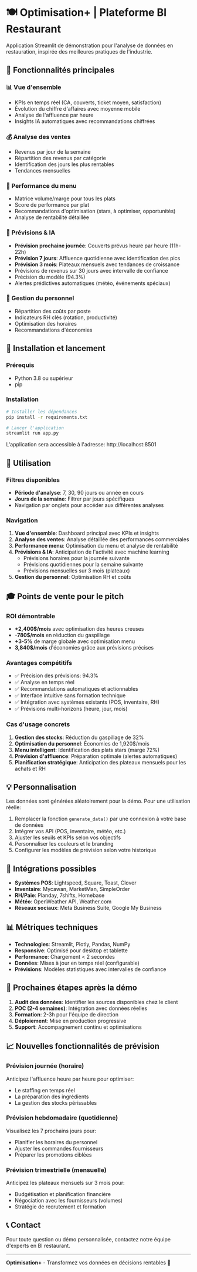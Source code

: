 # 🍽️ Optimisation+ | Plateforme BI Restaurant

Application Streamlit de démonstration pour l'analyse de données en restauration, inspirée des meilleures pratiques de l'industrie.

## 🎯 Fonctionnalités principales

### 📊 Vue d'ensemble
- KPIs en temps réel (CA, couverts, ticket moyen, satisfaction)
- Évolution du chiffre d'affaires avec moyenne mobile
- Analyse de l'affluence par heure
- Insights IA automatiques avec recommandations chiffrées

### 💰 Analyse des ventes
- Revenus par jour de la semaine
- Répartition des revenus par catégorie
- Identification des jours les plus rentables
- Tendances mensuelles

### 🍕 Performance du menu
- Matrice volume/marge pour tous les plats
- Score de performance par plat
- Recommandations d'optimisation (stars, à optimiser, opportunités)
- Analyse de rentabilité détaillée

### 🔮 Prévisions & IA
- **Prévision prochaine journée**: Couverts prévus heure par heure (11h-22h)
- **Prévision 7 jours**: Affluence quotidienne avec identification des pics
- **Prévision 3 mois**: Plateaux mensuels avec tendances de croissance
- Prévisions de revenus sur 30 jours avec intervalle de confiance
- Précision du modèle (94.3%)
- Alertes prédictives automatiques (météo, événements spéciaux)

### 👥 Gestion du personnel
- Répartition des coûts par poste
- Indicateurs RH clés (rotation, productivité)
- Optimisation des horaires
- Recommandations d'économies

## 🚀 Installation et lancement

### Prérequis
- Python 3.8 ou supérieur
- pip

### Installation

```bash
# Installer les dépendances
pip install -r requirements.txt

# Lancer l'application
streamlit run app.py
```

L'application sera accessible à l'adresse: http://localhost:8501

## 📱 Utilisation

### Filtres disponibles
- **Période d'analyse**: 7, 30, 90 jours ou année en cours
- **Jours de la semaine**: Filtrer par jours spécifiques
- Navigation par onglets pour accéder aux différentes analyses

### Navigation
1. **Vue d'ensemble**: Dashboard principal avec KPIs et insights
2. **Analyse des ventes**: Analyse détaillée des performances commerciales
3. **Performance menu**: Optimisation du menu et analyse de rentabilité
4. **Prévisions & IA**: Anticipation de l'activité avec machine learning
   - Prévisions horaires pour la journée suivante
   - Prévisions quotidiennes pour la semaine suivante
   - Prévisions mensuelles sur 3 mois (plateaux)
5. **Gestion du personnel**: Optimisation RH et coûts

## 🎓 Points de vente pour le pitch

### ROI démontrable
- **+2,400$/mois** avec optimisation des heures creuses
- **-780$/mois** en réduction du gaspillage
- **+3-5%** de marge globale avec optimisation menu
- **3,840$/mois** d'économies grâce aux prévisions précises

### Avantages compétitifs
- ✅ Précision des prévisions: 94.3%
- ✅ Analyse en temps réel
- ✅ Recommandations automatiques et actionnables
- ✅ Interface intuitive sans formation technique
- ✅ Intégration avec systèmes existants (POS, inventaire, RH)
- ✅ Prévisions multi-horizons (heure, jour, mois)

### Cas d'usage concrets
1. **Gestion des stocks**: Réduction du gaspillage de 32%
2. **Optimisation du personnel**: Économies de 1,920$/mois
3. **Menu intelligent**: Identification des plats stars (marge 72%)
4. **Prévision d'affluence**: Préparation optimale (alertes automatiques)
5. **Planification stratégique**: Anticipation des plateaux mensuels pour les achats et RH

## 💡 Personnalisation

Les données sont générées aléatoirement pour la démo. Pour une utilisation réelle:

1. Remplacer la fonction `generate_data()` par une connexion à votre base de données
2. Intégrer vos API (POS, inventaire, météo, etc.)
3. Ajuster les seuils et KPIs selon vos objectifs
4. Personnaliser les couleurs et le branding
5. Configurer les modèles de prévision selon votre historique

## 🔧 Intégrations possibles

- **Systèmes POS**: Lightspeed, Square, Toast, Clover
- **Inventaire**: Mycawan, MarketMan, SimpleOrder
- **RH/Paie**: Planday, 7shifts, Homebase
- **Météo**: OpenWeather API, Weather.com
- **Réseaux sociaux**: Meta Business Suite, Google My Business

## 📊 Métriques techniques

- **Technologies**: Streamlit, Plotly, Pandas, NumPy
- **Responsive**: Optimisé pour desktop et tablette
- **Performance**: Chargement < 2 secondes
- **Données**: Mises à jour en temps réel (configurable)
- **Prévisions**: Modèles statistiques avec intervalles de confiance

## 🎯 Prochaines étapes après la démo

1. **Audit des données**: Identifier les sources disponibles chez le client
2. **POC (2-4 semaines)**: Intégration avec données réelles
3. **Formation**: 2-3h pour l'équipe de direction
4. **Déploiement**: Mise en production progressive
5. **Support**: Accompagnement continu et optimisations

## 📈 Nouvelles fonctionnalités de prévision

### Prévision journée (horaire)
Anticipez l'affluence heure par heure pour optimiser:
- Le staffing en temps réel
- La préparation des ingrédients
- La gestion des stocks périssables

### Prévision hebdomadaire (quotidienne)
Visualisez les 7 prochains jours pour:
- Planifier les horaires du personnel
- Ajuster les commandes fournisseurs
- Préparer les promotions ciblées

### Prévision trimestrielle (mensuelle)
Anticipez les plateaux mensuels sur 3 mois pour:
- Budgétisation et planification financière
- Négociation avec les fournisseurs (volumes)
- Stratégie de recrutement et formation

## 📞 Contact

Pour toute question ou démo personnalisée, contactez notre équipe d'experts en BI restaurant.

---

**Optimisation+** - Transformez vos données en décisions rentables 🚀
